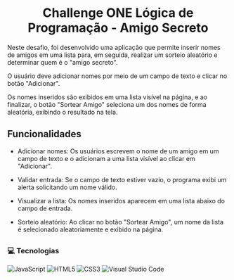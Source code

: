 <h1 align="center">Challenge ONE Lógica de Programação - Amigo Secreto</h1>

<div align="center">

</div>

<p>Neste desafio, foi desenvolvido uma aplicação que permite inserir nomes de amigos em uma lista para, em seguida, realizar um sorteio aleatório e determinar quem é o "amigo secreto".</p>

<p>O usuário deve adicionar nomes por meio de um campo de texto e clicar no botão "Adicionar".</p>

<p>Os nomes inseridos são exibidos em uma lista visível na página, e ao finalizar, o botão "Sortear Amigo" seleciona um dos nomes de forma aleatória, exibindo o resultado na tela.</p>

<h2>Funcionalidades</h2>

- Adicionar nomes: Os usuários escrevem o nome de um amigo em um campo de texto e o adicionam a uma lista visível ao clicar em "Adicionar".

- Validar entrada: Se o campo de texto estiver vazio, o programa exibi um alerta solicitando um nome válido.

- Visualizar a lista: Os nomes inseridos aparecem em uma lista abaixo do campo de entrada.

- Sorteio aleatório: Ao clicar no botão "Sortear Amigo", um nome da lista é selecionado aleatoriamente e exibido na página.

##

<h3> 💻 Tecnologias </h3>

![JavaScript](https://img.shields.io/badge/javascript-%23323330.svg?style=for-the-badge&logo=javascript&logoColor=%23F7DF1E)
![HTML5](https://img.shields.io/badge/html5-%23E34F26.svg?style=for-the-badge&logo=html5&logoColor=white)
![CSS3](https://img.shields.io/badge/css3-%231572B6.svg?style=for-the-badge&logo=css3&logoColor=white)
![Visual Studio Code](https://img.shields.io/badge/Visual%20Studio%20Code-0078d7.svg?style=for-the-badge&logo=visual-studio-code&logoColor=white)
